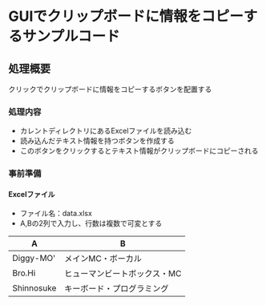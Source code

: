 # GUIでクリップボードに情報をコピーするサンプルコード

## 処理概要

クリックでクリップボードに情報をコピーするボタンを配置する

### 処理内容

* カレントディレクトリにあるExcelファイルを読み込む
* 読み込んだテキスト情報を持つボタンを作成する
* このボタンをクリックするとテキスト情報がクリップボードにコピーされる

### 事前準備

#### Excelファイル

* ファイル名：data.xlsx
* A,Bの2列で入力し、行数は複数で可変とする

| A          | B                            |
| ---------- | ---------------------------- |
| Diggy-MO'  | メインMC・ボーカル           |
| Bro.Hi     | ヒューマンビートボックス・MC |
| Shinnosuke | キーボード・プログラミング   |
